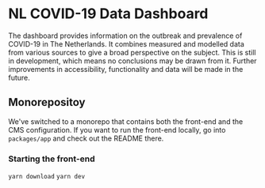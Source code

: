 # NL COVID-19 Data Dashboard

The dashboard provides information on the outbreak and prevalence of COVID-19 in The Netherlands. It combines measured and modelled data from various sources to give a broad perspective on the subject. This is still in development, which means no conclusions may be drawn from it. Further improvements in accessibility, functionality and data will be made in the future.

## Monorepositoy

We've switched to a monorepo that contains both the front-end and the CMS configuration. If you want to run the front-end locally, go into `packages/app` and check out the README there.

### Starting the front-end

`yarn download`
`yarn dev`

